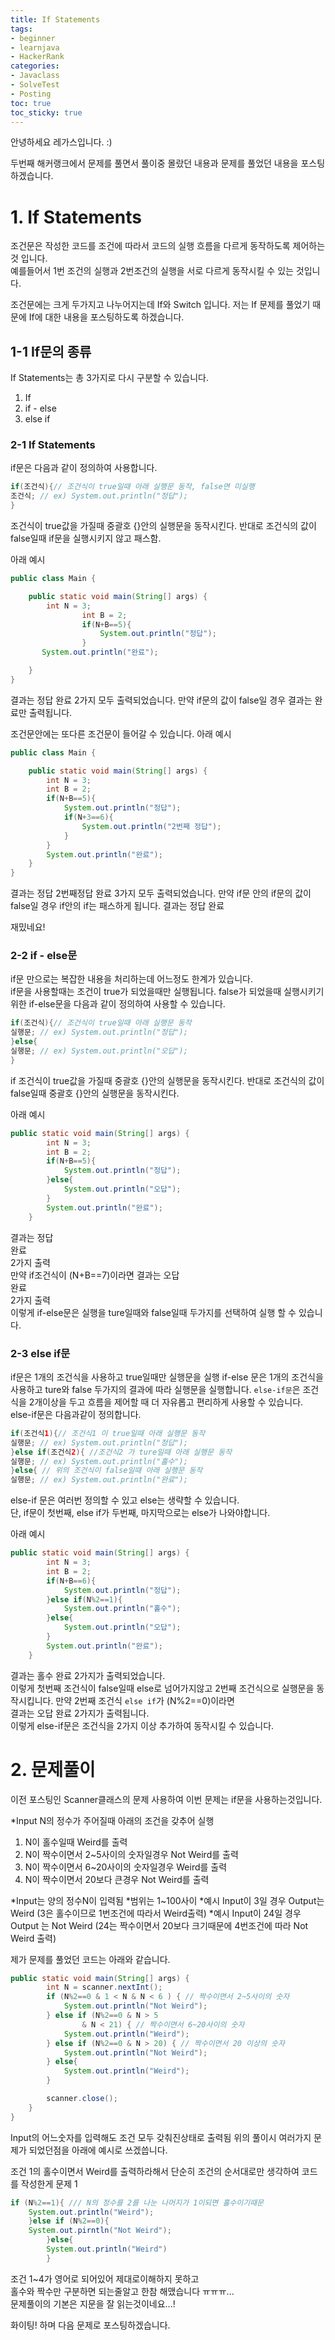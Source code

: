 ```yaml
---
title: If Statements
tags:
- beginner
- learnjava
- HackerRank
categories:
- Javaclass
- SolveTest
- Posting
toc: true
toc_sticky: true
---
```


안녕하세요 레가스입니다. :)

두번째 해커랭크에서 문제를 풀면서 풀이중 몰랐던 내용과 문제를 풀었던 내용을 포스팅하겠습니다.

# 1. If Statements
조건문은 작성한 코드를 조건에 따라서 코드의 실행 흐름을 다르게 동작하도록 제어하는 것 입니다.  
예를들어서 1번 조건의 실행과 2번조건의 실행을 서로 다르게 동작시킬 수 있는 것입니다.

조건문에는 크게 두가지고 나누어지는데 If와 Switch 입니다.
저는 If 문제를 풀었기 때문에 If에 대한 내용을 포스팅하도록 하겠습니다.

## 1-1 If문의 종류
If Statements는 총 3가지로 다시 구분할 수 있습니다.
1. If
2. if - else
3. else if

### 2-1 If Statements
if문은 다음과 같이 정의하여 사용합니다.
```java
if(조건식){// 조건식이 true일때 아래 실행문 동작, false면 미실행
조건식; // ex) System.out.println("정답");
}
```
조건식이 true값을 가질때 중괄호 {}안의 실행문을 동작시킨다.
반대로 조건식의 값이 false일때 if문을 실행시키지 않고 패스함.

아래 예시
```java
public class Main {

    public static void main(String[] args) {
        int N = 3;
				int B = 2;
				if(N+B==5){
				    System.out.println("정답");
				}
       System.out.println("완료");

    }
}
```
결과는
정답
완료
2가지 모두 출력되었습니다.
만약 if문의 값이 false일 경우 결과는
완료만 출력됩니다.

  
조건문안에는 또다른 조건문이 들어갈 수 있습니다.
아래 예시
```java
public class Main {

    public static void main(String[] args) {
        int N = 3;
        int B = 2;
        if(N+B==5){
            System.out.println("정답");
            if(N+3==6){
                System.out.println("2번째 정답");
            }
        }
        System.out.println("완료");
    }
}
```
결과는
정답
2번째정답
완료
3가지 모두 출력되었습니다.
만약 if문 안의 if문의 값이 false일 경우 if안의 if는 패스하게 됩니다.
결과는
정답
완료

재밌네요!

### 2-2 if - else문
if문 만으로는 복잡한 내용을 처리하는데 어느정도 한계가 있습니다.  
if문을 사용할때는 조건이 true가 되었을때만 실행됩니다.
false가 되었을때 실행시키기 위한 if-else문을 다음과 같이 정의하여 사용할 수 있습니다.

```java
if(조건식){// 조건식이 true일때 아래 실행문 동작
실행문; // ex) System.out.println("정답");
}else{
실행문; // ex) System.out.println("오답");
}
```
if 조건식이 true값을 가질때 중괄호 {}안의 실행문을 동작시킨다.
반대로 조건식의 값이 false일때  중괄호 {}안의 실행문을 동작시킨다.

아래 예시
```java
public static void main(String[] args) {
        int N = 3;
        int B = 2;
        if(N+B==5){
            System.out.println("정답");
        }else{
            System.out.println("오답");
        }
        System.out.println("완료");
    }
```
결과는
정답  
완료  
2가지 출력  
만약 if조건식이 (N+B==7)이라면 결과는
오답  
완료  
2가지 출력  
이렇게 if-else문은 실행을 ture일때와 false일때 두가지를 선택하여 실행 할 수 있습니다.

### 2-3 else if문
if문은 1개의 조건식을 사용하고 true일때만 실행문을 실행
if-else 문은 1개의 조건식을 사용하고 ture와 false 두가지의 결과에 따라 실행문을 실행합니다.
`else-if문`은 조건식을 2개이상을 두고 흐름을 제어할 때 더 자유롭고 편리하게 사용할 수 있습니다.
else-if문은 다음과같이 정의합니다.

```java
if(조건식1){// 조건식1 이 true일때 아래 실행문 동작
실행문; // ex) System.out.println("정답");
}else if(조건식2){ //조건식2 가 ture일때 아래 실행문 동작
실행문; // ex) System.out.println("홀수");
}else{ // 위의 조건식이 false일때 아래 실행문 동작
실행문; // ex) System.out.println("완료");
```

else-if 문은 여러번 정의할 수 있고 else는 생략할 수 있습니다.  
단, if문이 첫번째, else if가 두번째, 마지막으로는 else가 나와야합니다.
  
아래 예시
```java
public static void main(String[] args) {
        int N = 3;
        int B = 2;
        if(N+B==6){
            System.out.println("정답");
        }else if(N%2==1){
            System.out.println("홀수");
        }else{
            System.out.println("오답");
        }
        System.out.println("완료");
    }
```
결과는
홀수
완료
2가지가 출력되었습니다.  
이렇게 첫번째 조건식이 false일때 else로 넘어가지않고 2번째 조건식으로 실행문을 동작시킵니다.
만약 2번째 조건식 `else if`가 (N%2==0)이라면  
결과는
오답
완료
2가지가 출력됩니다.  
이렇게 else-if문은 조건식을 2가지 이상 추가하여 동작시킬 수 있습니다.

# 2. 문제풀이
이전 포스팅인 Scanner클래스의 문제 사용하여 이번 문제는 if문을 사용하는것입니다.

*Input N의 정수가 주어질때 아래의 조건을 갖추어 실행
1. N이 홀수일때 Weird를 출력
2. N이 짝수이면서 2~5사이의 숫자일경우 Not Weird를 출력
3. N이 짝수이면서 6~20사이의 숫자일경우 Weird를 출력
4. N이 짝수이면서 20보다 큰경우 Not Weird를 출력

*Input는 양의 정수N이 입력됨
*범위는 1~100사이
*예시 Input이 3일 경우 Output는 Weird
(3은 홀수이므로 1번조건에 따라서 Weird출력)
*예시 Input이 24일 경우 Output 는 Not Weird
(24는 짝수이면서 20보다 크기때문에 4번조건에 따라  Not Weird 출력)

제가 문제를 풀었던 코드는 아래와 같습니다.

```java
public static void main(String[] args) {
        int N = scanner.nextInt();
        if (N%2==0 & 1 < N & N < 6 ) { // 짝수이면서 2~5사이의 숫자
            System.out.println("Not Weird");
        } else if (N%2==0 & N > 5 
				& N < 21) { // 짝수이면서 6~20사이의 숫자
            System.out.println("Weird");
        } else if (N%2==0 & N > 20) { // 짝수이면서 20 이상의 숫자
            System.out.println("Not Weird");
        } else{
            System.out.println("Weird");
        }

        scanner.close();
    }
}
```
Input의 어느숫자를 입력해도 조건 모두 갖춰진상태로 출력됨
위의 풀이시 여러가지 문제가 되었던점을 아래에 예시로 쓰겠씁니다.

조건 1의 홀수이면서 Weird를 출력하라해서
단순히 조건의 순서대로만 생각하여 코드를 작성한게 문제 1
```java
if (N%2==1){ /// N의 정수를 2를 나눈 나머지가 1이되면 홀수이기때문
    System.out.println("Weird");
    }else if (N%2==0){
    System.out.pirntln("Not Weird");
		}else{
		System.out.println("Weird")
		}
```

조건 1~4가 영어로 되어있어 제대로이해하지 못하고  
홀수와 짝수만 구분하면 되는줄알고 한참 해맸습니다 ㅠㅠㅠ...  
문제풀이의 기본은 지문을 잘 읽는것이네요...!  

화이팅! 하며 다음 문제로 포스팅하겠습니다.
